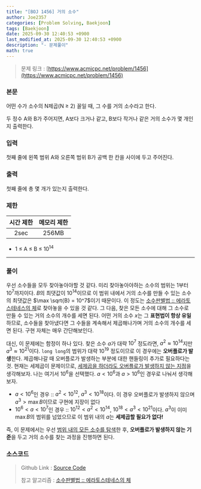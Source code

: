 ```yaml
---
title: "[BOJ 1456] 거의 소수"
author: Joe2357
categories: [Problem Solving, Baekjoon]
tags: [Baekjoon]
date: 2025-09-30 12:40:53 +0900
last_modified_at: 2025-09-30 12:40:53 +0900
description: "- 문제풀이"
math: true
---
```


> 문제 링크 : [https://www.acmicpc.net/problem/1456](https://www.acmicpc.net/problem/1456)


### 본문

<p>어떤 수가 소수의 N제곱(N ≥ 2) 꼴일 때, 그 수를 거의 소수라고 한다.</p>
<p>두 정수 A와 B가 주어지면, A보다 크거나 같고, B보다 작거나 같은 거의 소수가 몇 개인지 출력한다.</p>



### 입력

<p>첫째 줄에 왼쪽 범위 A와 오른쪽 범위 B가 공백 한 칸을 사이에 두고 주어진다.</p>



### 출력

<p>첫째 줄에 총 몇 개가 있는지 출력한다.</p>



### 제한

| 시간 제한 | 메모리 제한 |
| :-------: | :---------: |
| 2sec | 256MB |


<ul>
<li>1 ≤ A ≤ B ≤ 10<sup>14</sup></li>
</ul>

---


### 풀이

우선 소수들을 모두 찾아놓아야할 것 같다. 미리 찾아놓아야하는 소수의 범위는 $1$부터 $10^7$까지이다. $B$의 최댓값이 $10^{14}$이므로 이 범위 내에서 거의 소수를 만들 수 있는 소수의 최댓값은 $\max \sqrt{B} = 10^7$이기 때문이다. 이 정도는 [소수판별법 :: 에라토스테네스의 체](https://joe2357.github.io/posts/Prime-Number/#에라토스테네스의-체)로 찾아놓을 수 있을 것 같다. 그 다음, 찾은 모든 소수에 대해 그 소수로 만들 수 있는 거의 소수의 개수를 세면 된다. 어떤 거의 소수 $x$는 그 **표현법이 항상 유일**하므로, 소수들을 찾아냈다면 그 수들을 계속해서 제곱해나가며 거의 소수의 개수를 세면 된다. 구현 자체는 매우 간단해보인다.

대신, 이 문제에는 함정이 하나 있다. 찾은 소수 $a$가 대략 $10^7$ 정도라면, $a^2 \approx 10^{14}$지만 $a^3 \approx 10^{21}$이다. `long long`의 범위가 대략 $10^{19}$ 정도이므로 이 경우에는 **오버플로가 발생**한다. 제곱해나갈 때 오버플로가 발생하는 부분에 대한 핸들링이 추가로 필요하다는 것. 현재는 세제곱이 문제이므로, <u>세제곱을 하더라도 오버플로가 발생하지 않는 지점</u>을 생각해보자. 나는 여기서 $10^6$을 선택했다. $a < 10^6$과 $a > 10^6$인 경우로 나눠서 생각해보자.

- $a < 10^6$인 경우 :: $a^2 < 10^{12}$, $a^3 < 10^{18}$이다. 이 경우 오버플로가 발생하지 않으며 $a^3 > \max B$이므로 구현에 지장이 없다
- $10^ 6 < a < 10^7$인 경우 :: $10^{12} < a^2 < 10^{14}$, $10^{18} < a^3 < 10^{21}$이다. $a^3$이 이미 $\max B$의 범위를 넘었으므로 이 범위 내의 $a$는 **세제곱할 필요가 없다!**

즉, 이 문제에서는 우선 <u>범위 내의 모든 소수를 탐색</u>한 후, **오버플로가 발생하지 않는 기준**을 두고 거의 소수를 찾는 과정을 진행하면 된다.




### 소스코드

> Github Link : [Source Code](https://github.com/Joe2357/Baekjoon/blob/master/C/Code/1400/1456.c)
>
> 참고 알고리즘 : [소수판별법 :: 에라토스테네스의 체](https://joe2357.github.io/posts/Prime-Number/#에라토스테네스의-체)